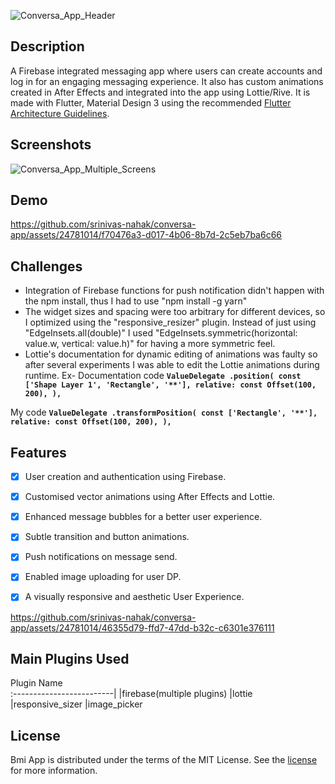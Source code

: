 ![Conversa_App_Header](https://github.com/srinivas-nahak/conversa-app/assets/24781014/56edca75-d5d6-4ff6-9b3f-9bae6c53f6a2)


## Description
A Firebase integrated messaging app where users can create accounts and log in for an engaging messaging experience. It also has custom animations created in After Effects and integrated into the app using Lottie/Rive. It is made with Flutter, Material Design 3 using the recommended <a href="https://docs.flutter.dev/resources/architectural-overview">Flutter Architecture Guidelines</a>.


## Screenshots

![Conversa_App_Multiple_Screens](https://github.com/srinivas-nahak/conversa-app/assets/24781014/98699215-7653-48f7-a9d8-6d5aae3f4e42)



## Demo

https://github.com/srinivas-nahak/conversa-app/assets/24781014/f70476a3-d017-4b06-8b7d-2c5eb7ba6c66

## Challenges
- Integration of Firebase functions for push notification didn't happen with the npm install, thus I had to use "npm install -g yarn"
- The widget sizes and spacing were too arbitrary for different devices, so I optimized using the "responsive_resizer" plugin. Instead of just using "EdgeInsets.all(double)" I used "EdgeInsets.symmetric(horizontal: value.w, vertical: value.h)" for having a more symmetric feel.
- Lottie's documentation for dynamic editing of animations was faulty so after several experiments I was able to edit the Lottie animations during runtime.
Ex- Documentation code
**`ValueDelegate
  .position( const ['Shape Layer 1', 'Rectangle', '**'],
            relative: const Offset(100, 200),
          ),`**

My code
**`ValueDelegate
  .transformPosition( const ['Rectangle', '**'],
            relative: const Offset(100, 200),
          ),`**

## Features
- [x] User creation and authentication using Firebase.
- [x] Customised vector animations using After Effects and Lottie.
- [x] Enhanced message bubbles for a better user experience.
- [x] Subtle transition and button animations.
- [x] Push notifications on message send.
- [x] Enabled image uploading for user DP.
- [x] A visually responsive and aesthetic User Experience.



https://github.com/srinivas-nahak/conversa-app/assets/24781014/46355d79-ffd7-47dd-b32c-c6301e376111



## Main Plugins Used
Plugin Name    
:-------------------------|
|firebase(multiple plugins)
|lottie
|responsive_sizer
|image_picker

## License

Bmi App is distributed under the terms of the MIT License. See the
[license](LICENSE) for more information.
